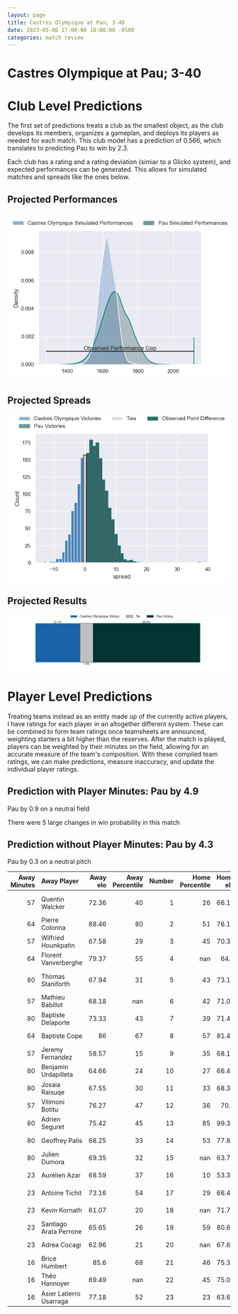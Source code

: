 ```yaml
---  
layout: page  
title: Castres Olympique at Pau; 3-40  
date: 2023-05-06 17:00:00 18:00:00 -0500  
categories: match review  
---
```

# Castres Olympique at Pau; 3-40

# Club Level Predictions


The first set of predictions treats a club as the smallest object, as the club develops its members, organizes a gameplan, and deploys its players as needed for each match. This club model has a prediction of 0.566, which translates to predicting Pau to win by 2.3.

Each club has a rating and a rating deviation (simiar to a Glicko system), and expected performances can be generated. This allows for simulated matches and spreads like the ones below.
## Projected Performances


![Projected Performances](plots/performances_2023-05-06-Pau-CastresOlympique.png)
## Projected Spreads


![Projected Spreads](plots/spreads_2023-05-06-Pau-CastresOlympique.png)
## Projected Results


![Projected Results](plots/resultbar_2023-05-06-Pau-CastresOlympique.png)
# Player Level Predictions


Treating teams instead as an entity made up of the currently active players, I have ratings for each player in an altogether different system. These can be combined to form team ratings once teamsheets are announced, weighting starters a bit higher than the reserves. After the match is played, players can be weighted by their minutes on the field, allowing for an accurate measure of the team's composition. With these compiled team ratings, we can make predictions, measure inaccuracy, and update the individual player ratings.
## Prediction with Player Minutes: Pau by 4.9


Pau by 0.9 on a neutral field

There were 5 large changes in win probability in this match
## Prediction without Player Minutes: Pau by 4.3


Pau by 0.3 on a neutral pitch



|   Away Minutes | Away Player             |   Away elo |   Away Percentile |   Number |   Home Percentile |   Home elo | Home Player              |   Home Minutes |
|---------------:|:------------------------|-----------:|------------------:|---------:|------------------:|-----------:|:-------------------------|---------------:|
|             57 | Quentin Walcker         |      72.36 |                40 |        1 |                26 |      66.17 | Ignacio David Calles     |             57 |
|             64 | Pierre Colonna          |      88.46 |                80 |        2 |                51 |      76.15 | Lucas Rey                |             64 |
|             57 | Wilfried Hounkpatin     |      67.58 |                29 |        3 |                45 |      70.37 | Siate Tokolahi           |             57 |
|             64 | Florent Vanverberghe    |      79.37 |                55 |        4 |               nan |      64.5  | Santiago Grondona        |             80 |
|             80 | Thomas Staniforth       |      67.94 |                31 |        5 |                43 |      73.17 | Lekima Vuda Tagitagivalu |             57 |
|             57 | Mathieu Babillot        |      68.18 |               nan |        6 |                42 |      71.02 | Martin Puech             |             48 |
|             80 | Baptiste Delaporte      |      73.33 |                43 |        7 |                39 |      71.41 | Luke Whitelock           |             80 |
|             64 | Baptiste Cope           |      86    |                67 |        8 |                57 |      81.43 | Beka Gorgadze            |             80 |
|             57 | Jeremy Fernandez        |      58.57 |                15 |        9 |                35 |      68.12 | Thibault Daubagna        |             64 |
|             80 | Benjamin Urdapilleta    |      64.66 |                24 |       10 |                27 |      66.45 | Zack Henry               |             64 |
|             80 | Josaia Raisuqe          |      67.55 |                30 |       11 |                33 |      68.35 | Aminiasi Tuimaba         |             80 |
|             57 | Vilimoni Botitu         |      76.27 |                47 |       12 |                36 |      70.9  | Tumua Manu               |             64 |
|             80 | Adrien Seguret          |      75.42 |                45 |       13 |                85 |      99.39 | Émilien Gailleton        |             80 |
|             80 | Geoffrey Palis          |      68.25 |                33 |       14 |                53 |      77.83 | Clément Laporte          |             80 |
|             80 | Julien Dumora           |      69.35 |                32 |       15 |               nan |      63.73 | Mathias Colombet         |             80 |
|             23 | Aurélien Azar           |      68.59 |                37 |       16 |                10 |      53.38 | Sacha Zegueur            |             32 |
|             23 | Antoine Tichit          |      73.16 |                54 |       17 |                29 |      66.44 | Guillaume Ducat          |             23 |
|             23 | Kevin Kornath           |      61.07 |                20 |       18 |               nan |      71.77 | Rémi Seneca              |             23 |
|             23 | Santiago Arata Perrone  |      65.65 |                26 |       19 |                59 |      80.65 | Guram Papidze            |             23 |
|             23 | Adrea Cocagi            |      62.96 |                21 |       20 |               nan |      67.65 | Youri Delhommel          |             16 |
|             16 | Brice Humbert           |      85.6  |                68 |       21 |                46 |      75.36 | Dan Robson               |             16 |
|             16 | Théo Hannoyer           |      69.49 |               nan |       22 |                45 |      75.04 | Thibault Debaes          |             16 |
|             16 | Asier Latierro Usarraga |      77.18 |                52 |       23 |                23 |      63.61 | Jale Vatubua             |             16 |

